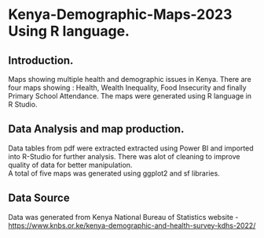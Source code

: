 # Kenya-Demographic-Maps-2023 Using R language.

## Introduction.
Maps showing multiple health and demographic issues in Kenya.
There are four maps showing : Health, Wealth Inequality, Food Insecurity and finally Primary School Attendance. 
The maps were generated using R language in R Studio. 

## Data Analysis and map production.
Data tables from pdf were extracted extracted using Power BI and imported into R-Studio for further analysis. 
There was alot of cleaning to improve quality of data for better manipulation.  
A total of five maps was generated using ggplot2 and sf libraries.  

## Data Source 
Data was generated from Kenya National Bureau of Statistics website - https://www.knbs.or.ke/kenya-demographic-and-health-survey-kdhs-2022/

